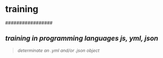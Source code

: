 # training
#################

*training in programming languages js, yml, json*
-----------------------------------------------------


> _determinate an .yml and/or .json object_
